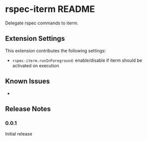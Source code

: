 # rspec-iterm README

Delegate rspec commands to iterm.

## Extension Settings

This extension contributes the following settings:

* `rspec-iterm.runInForeground`: enable/disable if iterm should be activated on execution

## Known Issues

-

## Release Notes

### 0.0.1
Initial release
